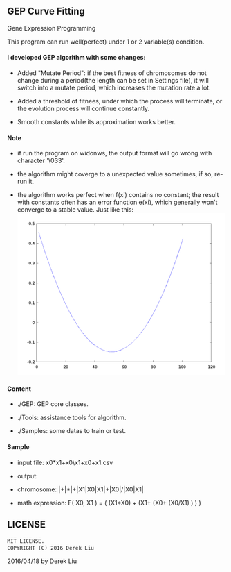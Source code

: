 ## GEP Curve Fitting

Gene Expression Programming

This program can run well(perfect) under 1 or 2 variable(s) condition.

#### I developed GEP algorithm with some changes:

- Added "Mutate Period": if the best fitness of chromosomes do not change during a period(the length can be set in Settings file), it will switch into a mutate period, which increases the mutation rate a lot.

- Added a threshold of fitnees, under which the process will terminate, or the evolution process will continue constantly.

- Smooth constants while its approximation works better.

#### Note

- if run the program on widonws, the output format will go wrong with character '\033'.

- the algorithm might coverge to a unexpected value sometimes, if so, re-run it.

- the algorithm works perfect when f(xi) contains no constant; the result with constants often has an error function e(xi), which generally won't converge to a stable value. 
Just like this:
![AAA](error.png)

#### Content

- ./GEP:    GEP core classes.

- ./Tools:  assistance tools for algorithm.

- ./Samples: some datas to train or test.

#### Sample

- input file: x0*x1+x0\x1+x0+x1.csv

- output:

 - chromosome: |+|*|+|X1|X0|X1|+|X0|/|X0|X1|

 - math expression: F( X0, X1 ) =  ( (X1*X0) + (X1+ (X0+ (X0/X1) ) ) )

## LICENSE
```
MIT LICENSE.
COPYRIGHT (C) 2016 Derek Liu
```

2016/04/18 by Derek Liu
